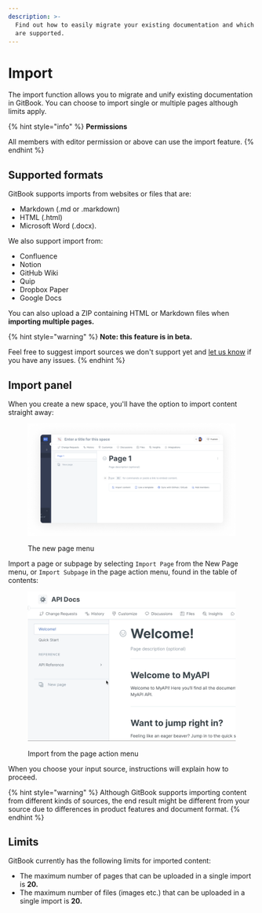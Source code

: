 ```yaml
---
description: >-
  Find out how to easily migrate your existing documentation and which formats
  are supported.
---
```


# Import

The import function allows you to migrate and unify existing documentation in GitBook. You can choose to import single or multiple pages although limits apply.

{% hint style="info" %}
**Permissions**

All members with editor permission or above can use the import feature.
{% endhint %}

## Supported formats

GitBook supports imports from websites or files that are:

* Markdown (.md or .markdown)
* HTML (.html)
* Microsoft Word (.docx).

We also support import from:

* Confluence
* Notion
* GitHub Wiki
* Quip
* Dropbox Paper
* Google Docs

You can also upload a ZIP containing HTML or Markdown files when **importing multiple pages.**

{% hint style="warning" %}
**Note: this feature is in beta.**

Feel free to suggest import sources we don't support yet and [let us know](../faq/support.md) if you have any issues.
{% endhint %}

## Import panel

When you create a new space, you'll have the option to import content straight away:

<figure><img src="../.gitbook/assets/Import.png" alt="A screenshot from the GitBook app. In the editor section is a blank page without any content. There is a button for importing content."><figcaption><p>The new page menu</p></figcaption></figure>

Import a page or subpage by selecting `Import Page` from the New Page menu, or `Import Subpage` in the page action menu, found in the table of contents:

<figure><img src="../.gitbook/assets/import gif.gif" alt="An animated gif from the GitBook app. The cursor clicks on the &#x22;Import new pages&#x22; button, and a pop-up appears with the title &#x22;Import your content&#x22;. On the pop-up are buttons for lots of different sources that you can import content from, such as HTML, Markdown, Word, and OpenAPI."><figcaption><p>Import from the page action menu</p></figcaption></figure>

When you choose your input source, instructions will explain how to proceed.

{% hint style="warning" %}
Although GitBook supports importing content from different kinds of sources, the end result might be different from your source due to differences in product features and document format.
{% endhint %}

## Limits

GitBook currently has the following limits for imported content:

* The maximum number of pages that can be uploaded in a single import is **20.**
* The maximum number of files (images etc.) that can be uploaded in a single import is **20.**
